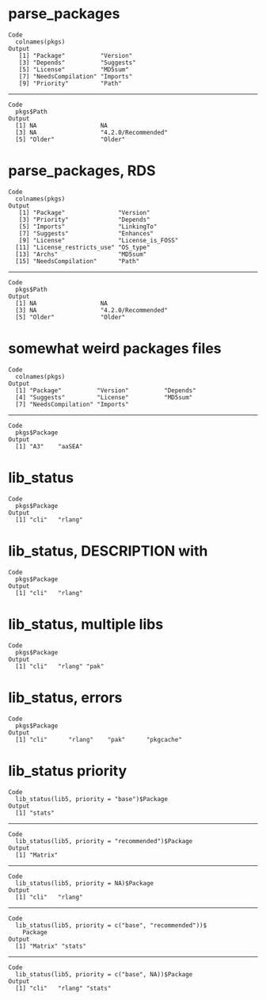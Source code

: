 # parse_packages

    Code
      colnames(pkgs)
    Output
       [1] "Package"          "Version"         
       [3] "Depends"          "Suggests"        
       [5] "License"          "MD5sum"          
       [7] "NeedsCompilation" "Imports"         
       [9] "Priority"         "Path"            

---

    Code
      pkgs$Path
    Output
      [1] NA                  NA                 
      [3] NA                  "4.2.0/Recommended"
      [5] "Older"             "Older"            

# parse_packages, RDS

    Code
      colnames(pkgs)
    Output
       [1] "Package"               "Version"              
       [3] "Priority"              "Depends"              
       [5] "Imports"               "LinkingTo"            
       [7] "Suggests"              "Enhances"             
       [9] "License"               "License_is_FOSS"      
      [11] "License_restricts_use" "OS_type"              
      [13] "Archs"                 "MD5sum"               
      [15] "NeedsCompilation"      "Path"                 

---

    Code
      pkgs$Path
    Output
      [1] NA                  NA                 
      [3] NA                  "4.2.0/Recommended"
      [5] "Older"             "Older"            

# somewhat weird packages files

    Code
      colnames(pkgs)
    Output
      [1] "Package"          "Version"          "Depends"         
      [4] "Suggests"         "License"          "MD5sum"          
      [7] "NeedsCompilation" "Imports"         

---

    Code
      pkgs$Package
    Output
      [1] "A3"    "aaSEA"

# lib_status

    Code
      pkgs$Package
    Output
      [1] "cli"   "rlang"

# lib_status, DESCRIPTION with <CR><LF>

    Code
      pkgs$Package
    Output
      [1] "cli"   "rlang"

# lib_status, multiple libs

    Code
      pkgs$Package
    Output
      [1] "cli"   "rlang" "pak"  

# lib_status, errors

    Code
      pkgs$Package
    Output
      [1] "cli"      "rlang"    "pak"      "pkgcache"

# lib_status priority

    Code
      lib_status(lib5, priority = "base")$Package
    Output
      [1] "stats"

---

    Code
      lib_status(lib5, priority = "recommended")$Package
    Output
      [1] "Matrix"

---

    Code
      lib_status(lib5, priority = NA)$Package
    Output
      [1] "cli"   "rlang"

---

    Code
      lib_status(lib5, priority = c("base", "recommended"))$
        Package
    Output
      [1] "Matrix" "stats" 

---

    Code
      lib_status(lib5, priority = c("base", NA))$Package
    Output
      [1] "cli"   "rlang" "stats"

